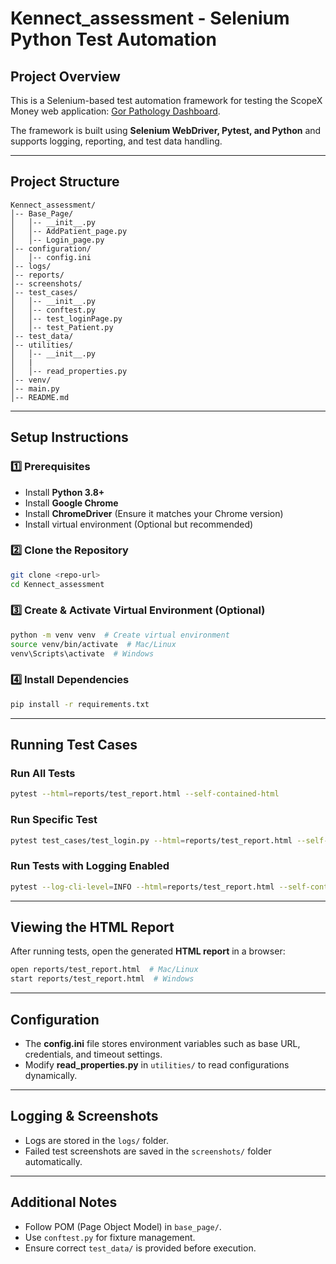 # Kennect_assessment - Selenium Python Test Automation

## Project Overview
This is a Selenium-based test automation framework for testing the ScopeX Money web application: [Gor Pathology Dashboard](https://gor-pathology.web.app/dashboard).

The framework is built using **Selenium WebDriver, Pytest, and Python** and supports logging, reporting, and test data handling.

---

## Project Structure
```
Kennect_assessment/
│-- Base_Page/
│   │-- __init__.py
│   │-- AddPatient_page.py
│   │-- Login_page.py
│-- configuration/
│   │-- config.ini
│-- logs/
│-- reports/
│-- screenshots/
│-- test_cases/
│   │-- __init__.py
│   │-- conftest.py
│   │-- test_loginPage.py
│   │-- test_Patient.py
│-- test_data/
│-- utilities/
│   │-- __init__.py
│   |
│   │-- read_properties.py
│-- venv/
│-- main.py
│-- README.md
```

---

## Setup Instructions
### 1️⃣ Prerequisites
- Install **Python 3.8+**
- Install **Google Chrome**
- Install **ChromeDriver** (Ensure it matches your Chrome version)
- Install virtual environment (Optional but recommended)

### 2️⃣ Clone the Repository
```bash
git clone <repo-url>
cd Kennect_assessment
```

### 3️⃣ Create & Activate Virtual Environment (Optional)
```bash
python -m venv venv  # Create virtual environment
source venv/bin/activate  # Mac/Linux
venv\Scripts\activate  # Windows
```

### 4️⃣ Install Dependencies
```bash
pip install -r requirements.txt
```

---

## Running Test Cases
### Run All Tests
```bash
pytest --html=reports/test_report.html --self-contained-html
```

### Run Specific Test
```bash
pytest test_cases/test_login.py --html=reports/test_report.html --self-contained-html
```

### Run Tests with Logging Enabled
```bash
pytest --log-cli-level=INFO --html=reports/test_report.html --self-contained-html
```

---

## Viewing the HTML Report
After running tests, open the generated **HTML report** in a browser:
```bash
open reports/test_report.html  # Mac/Linux
start reports/test_report.html  # Windows
```

---

## Configuration
- The **config.ini** file stores environment variables such as base URL, credentials, and timeout settings.
- Modify **read_properties.py** in `utilities/` to read configurations dynamically.

---

## Logging & Screenshots
- Logs are stored in the `logs/` folder.
- Failed test screenshots are saved in the `screenshots/` folder automatically.

---

## Additional Notes
- Follow POM (Page Object Model) in `base_page/`.
- Use `conftest.py` for fixture management.
- Ensure correct `test_data/` is provided before execution.



